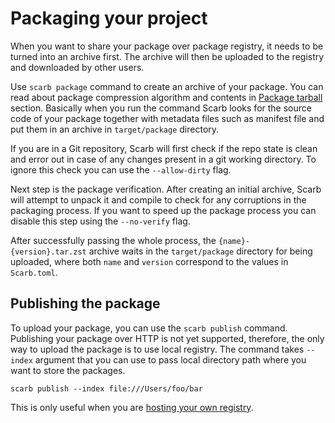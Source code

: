 # Packaging your project

When you want to share your package over package registry, it needs to be turned into an archive first.
The archive will then be uploaded to the registry and downloaded by other users.

Use `scarb package` command to create an archive of your package.
You can read about package compression algorithm and contents in [Package tarball](/docs/registries/package-tarball) section.
Basically when you run the command Scarb looks for the source code of your package together with metadata files such as manifest file and put them in an archive in `target/package` directory.

If you are in a Git repository, Scarb will first check if the repo state is clean and error out in case of any changes present in a git working directory.
To ignore this check you can use the `--allow-dirty` flag.

Next step is the package verification.
After creating an initial archive, Scarb will attempt to unpack it and compile to check for any corruptions in the packaging process.
If you want to speed up the package process you can disable this step using the `--no-verify` flag.

After successfully passing the whole process, the `{name}-{version}.tar.zst` archive waits in the `target/package` directory for being uploaded, where both `name` and `version` correspond to the values in `Scarb.toml`.

## Publishing the package

To upload your package, you can use the `scarb publish` command.
Publishing your package over HTTP is not yet supported, therefore, the only way to upload the package is to use local registry.
The command takes `--index` argument that you can use to pass local directory path where you want to store the packages.

```shell
scarb publish --index file:///Users/foo/bar
```

This is only useful when you are [hosting your own registry](/docs/registries/custom-registry).
